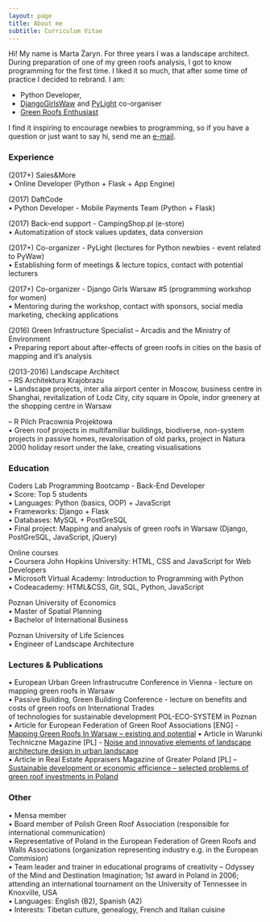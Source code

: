 ```yaml
---
layout: page
title: About me
subtitle: Curriculum Vitae
---
```


Hi! My name is Marta Żaryn. For three years I was a landscape architect. During preparation of one of my green roofs analysis, I got to know programming for the first time. I liked it so much, that after some time of practice I decided to rebrand. I am:

- Python Developer,
- [DjangoGirlsWaw](https://www.facebook.com/DjangoGirlsWarsaw/) and [PyLight](https://www.facebook.com/pylightmeetup/) co-organiser
- [Green Roofs Enthusiast](http://efb-greenroof.eu/coming-soon-mapping-green-roofs-in-warsaw/)

I find it inspiring to encourage newbies to programming, so if you have a question or just want to say hi, send me an [e-mail](mailto:martazaryn@gmail.com).


### Experience

(2017+) Sales&More  
• Online Developer (Python + Flask + App Engine)

(2017) DaftCode  
• Python Developer - Mobile Payments Team (Python + Flask)

(2017) Back-end support - CampingShop.pl (e-store)  
• Automatization of stock values updates, data conversion

(2017+) Co-organizer - PyLight (lectures for Python newbies - event related to PyWaw)  
• Establishing form of meetings & lecture topics, contact with potential lecturers

(2017+) Co-organizer - Django Girls Warsaw #5 (programming workshop for women)  
• Mentoring during the workshop, contact with sponsors, social media marketing, checking applications 

(2016) Green Infrastructure Specialist – Arcadis and the Ministry of Environment  
• Preparing report about after-effects of green roofs in cities on the basis of mapping and it’s analysis

(2013-2016) Landscape Architect  
– RS Architektura Krajobrazu  
• Landscape projects, inter alia airport center in Moscow, business centre in Shanghai, revitalization of Lodz City, city square in Opole, indor greenery at the shopping centre in Warsaw

– R Pilch Pracownia Projektowa  
• Green roof projects in multifamiliar buildings, biodiverse, non-system projects in passive homes, revalorisation of old parks, project in Natura 2000 holiday resort under the lake, creating visualisations


### Education  

Coders Lab Programming Bootcamp - Back-End Developer  
• Score: Top 5 students  
• Languages: Python (basics, OOP) + JavaScript  
• Frameworks: Django + Flask  
• Databases: MySQL + PostGreSQL  
• Final project: Mapping and analysis of green roofs in Warsaw (Django, PostGreSQL, JavaScript, jQuery)  

Online courses  
• Coursera John Hopkins University: HTML, CSS and JavaScript for Web Developers  
• Microsoft Virtual Academy: Introduction to Programming with Python  
• Codeacademy: HTML&CSS, Git, SQL, Python, JavaScript  

Poznan University of Economics  
• Master of Spatial Planning  
• Bachelor of International Business  

Poznan University of Life Sciences  
• Engineer of Landscape Architecture  


### Lectures & Publications  

• European Urban Green Infrastrucutre Conference in Vienna - lecture on mapping green roofs in Warsaw  
• Passive Building, Green Building Conference - lecture on benefits and costs of green roofs on International Trades  
of technologies for sustainable development POL-ECO-SYSTEM in Poznan
• Article for European Federation of Green Roof Associations [ENG] - [Mapping Green Roofs In Warsaw – existing and potential](http://efb-greenroof.eu/coming-soon-mapping-green-roofs-in-warsaw/)
• Article in Warunki Techniczne Magazine [PL] - [Noise and innovative elements of landscape architecture design in urban landscape](https://drive.google.com/file/d/0B5Jbnj-1ZmdeMGZzX0h3ZldFM2c/view)  
• Article in Real Estate Appraisers Magazine of Greater Poland [PL] – [Sustainable development or economic efficience – selected problems of green roof investments in Poland](https://srmww.pl/images/biuletyny/2013/1_2_2013/16-24.pdf)  


### Other

• Mensa member  
• Board member of Polish Green Roof Association (responsible for international communication)  
• Representative of Poland in the European Federation of Green Roofs and Walls Associations (organization representing industry e.g. in the European Commision)  
• Team leader and trainer in educational programs of creativity – Odyssey of the Mind and Destination Imagination; 1st award in Poland in 2006; attending an international tournament on the University of Tennessee in Knoxville, USA  
• Languages: English (B2), Spanish (A2)  
• Interests: Tibetan culture, genealogy, French and Italian cuisine  
